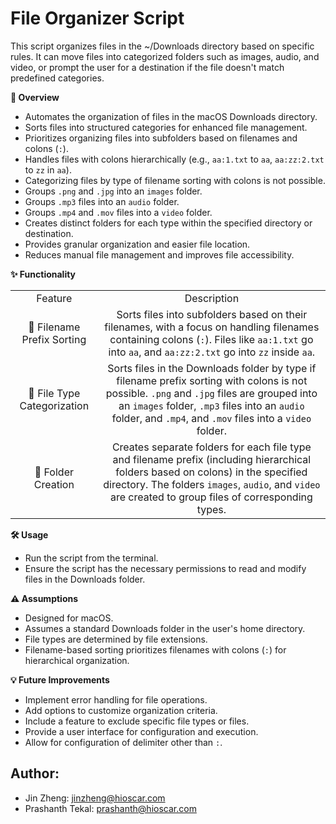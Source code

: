 # File Organizer Script

This script organizes files in the ~/Downloads directory based on specific rules.
It can move files into categorized folders such as images, audio, and video,
or prompt the user for a destination if the file doesn't match predefined categories.

**🚀 Overview**

- Automates the organization of files in the macOS Downloads directory.
- Sorts files into structured categories for enhanced file management.
- Prioritizes organizing files into subfolders based on filenames and colons (`:`).
- Handles files with colons hierarchically (e.g., `aa:1.txt` to `aa`, `aa:zz:2.txt` to `zz` in `aa`).
- Categorizing files by type of filename sorting with colons is not possible.
- Groups `.png` and `.jpg` into an `images` folder.
- Groups `.mp3` files into an `audio` folder.
- Groups `.mp4` and `.mov` files into a `video` folder.
- Creates distinct folders for each type within the specified directory or destination.
- Provides granular organization and easier file location.
- Reduces manual file management and improves file accessibility.

**✨ Functionality**

|                             |                                                                                                                                                                                                                                                           |
| :-------------------------: | :-------------------------------------------------------------------------------------------------------------------------------------------------------------------------------------------------------------------------------------------------------: |
|           Feature           |                                                                                                                        Description                                                                                                                        |
| 📂 Filename Prefix Sorting  |                             Sorts files into subfolders based on their filenames, with a focus on handling filenames containing colons (`:`). Files like `aa:1.txt` go into `aa`, and `aa:zz:2.txt` go into `zz` inside `aa`.                             |
| 📁 File Type Categorization | Sorts files in the Downloads folder by type if filename prefix sorting with colons is not possible. `.png` and `.jpg` files are grouped into an `images` folder, `.mp3` files into an `audio` folder, and `.mp4`, and `.mov` files into a `video` folder. |
|     📂 Folder Creation      |        Creates separate folders for each file type and filename prefix (including hierarchical folders based on colons) in the specified directory. The folders `images`, `audio`, and `video` are created to group files of corresponding types.         |

**🛠️ Usage**

- Run the script from the terminal.
- Ensure the script has the necessary permissions to read and modify files in the Downloads folder.

**⚠️ Assumptions**

- Designed for macOS.
- Assumes a standard Downloads folder in the user's home directory.
- File types are determined by file extensions.
- Filename-based sorting prioritizes filenames with colons (`:`) for hierarchical organization.

**💡 Future Improvements**

- Implement error handling for file operations.
- Add options to customize organization criteria.
- Include a feature to exclude specific file types or files.
- Provide a user interface for configuration and execution.
- Allow for configuration of delimiter other than `:`.

## Author:

- Jin Zheng: jinzheng@hioscar.com
- Prashanth Tekal: prashanth@hioscar.com
